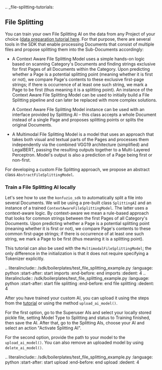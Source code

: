 .. _file-splitting-tutorials:

## File Splitting 

You can train your own File Splitting AI on the data from any Project of your choice ([data preparation tutorial here](tutorials.html#tutorials.html#prepare-the-data-for-training-and-testing-the-ai). For that purpose, there are 
several tools in the SDK that enable processing Documents that consist of multiple files and propose splitting them 
into the Sub-Documents accordingly:

- A Context Aware File Splitting Model uses a simple hands-on logic based on scanning Category's Documents and finding
strings exclusive for first Pages of all Documents within the Category. Upon predicting whether a Page is a potential
splitting point (meaning whether it is first or not), we compare Page's contents to these exclusive first-page strings;
if there is occurrence of at least one such string, we mark a Page to be first (thus meaning it is a splitting point).
An instance of the Context Aware File Splitting Model can be used to initially build a File Splitting pipeline and can
later be replaced with more complex solutions.

  A Context Aware File Splitting Model instance can be used with an interface provided by Splitting AI – this class
accepts a whole Document instead of a single Page and proposes splitting points or splits the original Documents.


- A Multimodal File Splitting Model is a model that uses an approach that takes both visual and textual parts of the
Pages and processes them independently via the combined VGG19 architecture (simplified) and LegalBERT, passing the
resulting outputs together to a Multi-Layered Perceptron. Model's output is also a prediction of a Page being first or
non-first.

For developing a custom File Splitting approach, we propose an abstract class `AbstractFileSplittingModel`.

### Train a File Splitting AI locally

Let's see how to use the `konfuzio_sdk` to automatically split a file into several Documents. We will be using 
a pre-built class `SplittingAI` and an instance of a trained `ContextAwareFileSplittingModel`. The latter uses a 
context-aware logic. By context-aware we mean a rule-based approach that looks for common strings between the first 
Pages of all Category's Documents. Upon predicting whether a Page is a potential splitting point (meaning whether it is 
first or not), we compare Page's contents to these common first-page strings; if there is occurrence of at least one 
such string, we mark a Page to be first (thus meaning it is a splitting point).

This tutorial can also be used with the `MultimodalFileSplittingModel`; the only difference in the initialization is 
that it does not require specifying a Tokenizer explicitly. 

.. literalinclude:: /sdk/boilerplates/test_file_splitting_example.py
   :language: python
   :start-after: start imports
   :end-before: end imports
   :dedent: 4
.. literalinclude:: /sdk/boilerplates/test_file_splitting_example.py
   :language: python
   :start-after: start file splitting
   :end-before: end file splitting
   :dedent: 4

After you have trained your custom AI, you can upload it using the steps from the [tutorial](https://help.konfuzio.com/tutorials/migrate-trained-ai-to-an-new-project-to-annotate-documents-faster/index.html#upload-extraction-or-category-ai-to-target-instance)
or using the method `upload_ai_model()`.

For the first option, go to the Superuser AIs and select your locally stored pickle file, setting Model Type to 
Splitting and status to Training finished, then save the AI. After that, go to the Splitting AIs, choose your AI and 
select an action "Activate Splitting AI".

For the second option, provide the path to your model to the `upload_ai_model()`. You can also remove an uploaded model
by using `delete_ai_model()`.

.. literalinclude:: /sdk/boilerplates/test_file_splitting_example.py
   :language: python
   :start-after: start upload
   :end-before: end upload
   :dedent: 4
